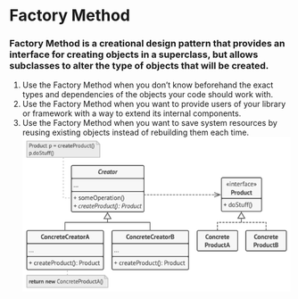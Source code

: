 # **Factory Method**
### Factory Method is a creational design pattern that provides an interface for creating objects in a superclass, but allows subclasses to alter the type of objects that will be created.



1. Use the Factory Method when you don’t know beforehand the exact types and dependencies of the objects your code should work with.
2. Use the Factory Method when you want to provide users of your library or framework with a way to extend its internal components.
3. Use the Factory Method when you want to save system resources by reusing existing objects instead of rebuilding them each time.
![](resource/structure.png)